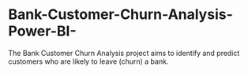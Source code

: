 # Bank-Customer-Churn-Analysis-Power-BI-
The Bank Customer Churn Analysis project aims to identify and predict customers who are likely to leave (churn) a bank.
